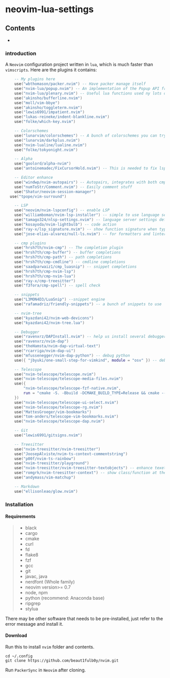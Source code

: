 # neovim-lua-settings

## Contents

-   []()

### introduction

A `Neovim` configuration project written in `lua`, which is much faster than `vimscripts`. Here are the plugins it contains:

```lua
	-- My plugins here
	use("wbthomason/packer.nvim") -- Have packer manage itself
	use("nvim-lua/popup.nvim") -- An implementation of the Popup API from vim in Neovim
	use("nvim-lua/plenary.nvim") -- Useful lua functions used ny lots of plugins
	use("akinsho/bufferline.nvim")
	use("moll/vim-bbye")
	use("akinsho/toggleterm.nvim")
	use("lewis6991/impatient.nvim")
	use("lukas-reineke/indent-blankline.nvim")
	use("folke/which-key.nvim")

	-- Colorschemes
	use("lunarvim/colorschemes") -- A bunch of colorschemes you can try out
	use("lunarvim/darkplus.nvim")
	use("nvim-lualine/lualine.nvim")
	use("folke/tokyonight.nvim")

	-- Alpha
	use("goolord/alpha-nvim")
	use("antoinemadec/FixCursorHold.nvim") -- This is needed to fix lsp doc highlight

	-- Editor enhance
	use("windwp/nvim-autopairs") -- Autopairs, integrates with both cmp and treesitter
	use("numToStr/Comment.nvim") -- Easily comment stuff
	use("Shatur/neovim-session-manager")
  use("tpope/vim-surround")

	-- LSP
	use("neovim/nvim-lspconfig") -- enable LSP
	use("williamboman/nvim-lsp-installer") -- simple to use language server installer
	use("tamago324/nlsp-settings.nvim") -- language server settings defined in json for
	use("kosayoda/nvim-lightbulb") -- code action
	use("ray-x/lsp_signature.nvim") -- show function signature when typing
	use("jose-elias-alvarez/null-ls.nvim") -- for formatters and linters

	-- cmp plugins
	use("hrsh7th/nvim-cmp") -- The completion plugin
	use("hrsh7th/cmp-buffer") -- buffer completions
	use("hrsh7th/cmp-path") -- path completions
	use("hrsh7th/cmp-cmdline") -- cmdline completions
	use("saadparwaiz1/cmp_luasnip") -- snippet completions
	use("hrsh7th/cmp-nvim-lsp")
	use("hrsh7th/cmp-nvim-lua")
	use("ray-x/cmp-treesitter")
	use("f3fora/cmp-spell") -- spell check

	-- snippets
	use("L3MON4D3/LuaSnip") --snippet engine
	use("rafamadriz/friendly-snippets") -- a bunch of snippets to use

	-- nvim-tree
	use("kyazdani42/nvim-web-devicons")
	use("kyazdani42/nvim-tree.lua")

	-- Debugger
	use("ravenxrz/DAPInstall.nvim") -- help us install several debuggers
	use("ravenxrz/nvim-dap")
	use("theHamsta/nvim-dap-virtual-text")
	use("rcarriga/nvim-dap-ui")
	use("mfussenegger/nvim-dap-python") -- debug python
	use({ "jbyuki/one-small-step-for-vimkind", module = "osv" }) -- debug any Lua code running in a Neovim instance

	-- Telescope
	use("nvim-telescope/telescope.nvim")
	use("nvim-telescope/telescope-media-files.nvim")
	use({
		"nvim-telescope/telescope-fzf-native.nvim",
		run = "cmake -S. -Bbuild -DCMAKE_BUILD_TYPE=Release && cmake --build build --config Release && cmake --install build --prefix build",
	})
	use("nvim-telescope/telescope-ui-select.nvim")
	use("nvim-telescope/telescope-rg.nvim")
	use("MattesGroeger/vim-bookmarks")
	use("tom-anders/telescope-vim-bookmarks.nvim")
	use("nvim-telescope/telescope-dap.nvim")

	-- Git
	use("lewis6991/gitsigns.nvim")

	-- Treesitter
	use("nvim-treesitter/nvim-treesitter")
	use("JoosepAlviste/nvim-ts-context-commentstring")
	use("p00f/nvim-ts-rainbow")
	use("nvim-treesitter/playground")
	use("nvim-treesitter/nvim-treesitter-textobjects") -- enhance texetobject selection
	use("romgrk/nvim-treesitter-context") -- show class/function at the top
	use("andymass/vim-matchup")

	-- Markdown
	use("ellisonleao/glow.nvim")

```

### Installation

#### Requirements

>   -   black
>   -   cargo
>   -   cmake
>   -   curl
>   -   fd
>   -   flake8
>   -   fzf
>   -   gcc
>   -   git
>   -   javac, java
>   -   nerdfont (Whole family)
>   -   neovim version>= 0.7
>   -   node, npm
>   -   python (recommend: Anaconda base)
>   -   ripgrep
>   -   stylua

There may be other software that needs to be pre-installed, just refer to the error message and install it.

#### Download

Run this to install `nvim` folder and contents.

```:wbash
cd ~/.config
git clone https://github.com/beaut1fulb0y/nvim.git
```

Run `PackerSync` in `Neovim` after cloning.

